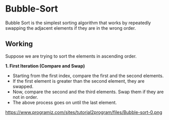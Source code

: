 # Bubble-Sort
Bubble Sort is the simplest sorting algorithm that works by repeatedly swapping the adjacent elements if they are in the wrong order.

## __Working__
Suppose we are trying to sort the elements in ascending order.

__1. First Iteration (Compare and Swap)__

- Starting from the first index, compare the first and the second elements.
- If the first element is greater than the second element, they are swapped.
- Now, compare the second and the third elements. Swap them if they are not in order.
- The above process goes on until the last element.

https://www.programiz.com/sites/tutorial2program/files/Bubble-sort-0.png

